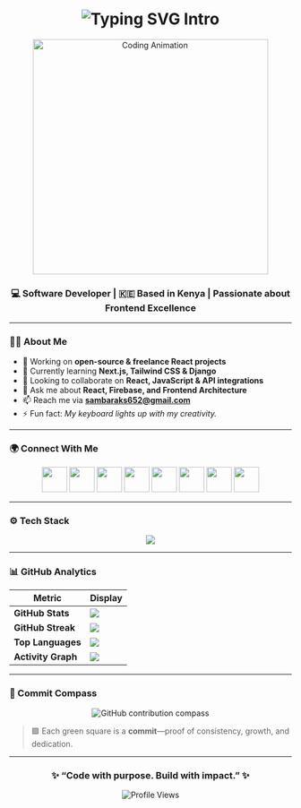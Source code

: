 
<h1 align="center">
  <img src="https://readme-typing-svg.herokuapp.com?font=Fira+Code&weight=600&size=36&duration=3000&pause=500&color=00FFBF&center=true&vCenter=true&width=600&lines=👋+Hi,+I'm+Samuel+Baraka;Software+Engineer+%7C+React+Developer;Building+Impactful+Digital+Experiences." alt="Typing SVG Intro" />
</h1>

<div align="center">
  <img src="https://i.pinimg.com/originals/f1/e7/34/f1e734f9cade86fe737a9aa404ad5677.gif" width="420" alt="Coding Animation"/>
</div>

<h3 align="center">💻 Software Developer | 🇰🇪 Based in Kenya | Passionate about Frontend Excellence</h3>

---

### 👨‍💻 About Me

- 🔭 Working on **open-source & freelance React projects**
- 🌱 Currently learning **Next.js, Tailwind CSS & Django**
- 👯 Looking to collaborate on **React, JavaScript & API integrations**
- 💬 Ask me about **React, Firebase, and Frontend Architecture**
- 📫 Reach me via **sambaraks652@gmail.com**
- ⚡ Fun fact: *My keyboard lights up with my creativity.*

---

### 🌍 Connect With Me

<p align="center">
  <a href="https://dev.to/unpluggedalpha" target="_blank"><img src="https://skillicons.dev/icons?i=devto" width="45"/></a>
  <a href="https://twitter.com/the_samdev652" target="_blank"><img src="https://skillicons.dev/icons?i=twitter" width="45"/></a>
  <a href="https://stackoverflow.com/users/24487987/sam-dev652" target="_blank"><img src="https://skillicons.dev/icons?i=stackoverflow" width="45"/></a>
  <a href="https://www.kaggle.com/barakaandrew" target="_blank"><img src="https://skillicons.dev/icons?i=kaggle" width="45"/></a>
  <a href="https://instagram.com/smart_contract_wizard" target="_blank"><img src="https://skillicons.dev/icons?i=instagram" width="45"/></a>
  <a href="https://leetcode.com/u/simplesam/" target="_blank"><img src="https://skillicons.dev/icons?i=leetcode" width="45"/></a>
  <a href="https://discord.gg/baraka_652" target="_blank"><img src="https://skillicons.dev/icons?i=discord" width="45"/></a>
  <a href="https://github.com/samdev652" target="_blank"><img src="https://skillicons.dev/icons?i=github" width="45"/></a>
</p>

---

### ⚙️ Tech Stack

<p align="center">
  <img src="https://skillicons.dev/icons?i=html,css,js,ts,react,nextjs,tailwind,python,django,mongodb,mysql,firebase,git,linux,figma,postman,aws" />
</p>

---

### 📊 GitHub Analytics

| Metric | Display |
|--------|---------|
| **GitHub Stats** | <img src="https://github-readme-stats.vercel.app/api?username=samdev652&show_icons=true&theme=tokyonight&hide_border=true" /> |
| **GitHub Streak** | <img src="https://github-readme-streak-stats.herokuapp.com?user=samdev652&theme=tokyonight&hide_border=true" /> |
| **Top Languages** | <img src="https://github-readme-stats.vercel.app/api/top-langs/?username=samdev652&layout=compact&theme=tokyonight&hide_border=true" /> |
| **Activity Graph** | <img src="https://github-readme-activity-graph.vercel.app/graph?username=samdev652&theme=react-dark&hide_border=true" /> |

---

### 🧭 Commit Compass

<!-- Contribution compass / snake — uses raw.githubusercontent.com so it renders -->
<p align="center">
  <picture>
    <!-- dark-mode variant -->
    <source media="(prefers-color-scheme: dark)" srcset="https://raw.githubusercontent.com/YOUR_USERNAME/YOUR_REPO/output/github-contribution-grid-snake-dark.svg" />
    <!-- light-mode / fallback -->
    <img alt="GitHub contribution compass" src="https://raw.githubusercontent.com/YOUR_USERNAME/YOUR_REPO/output/github-contribution-grid-snake.svg" />
  </picture>
</p>


> 🟩 Each green square is a **commit**—proof of consistency, growth, and dedication.

---

<h3 align="center">✨ “Code with purpose. Build with impact.” ✨</h3>

<p align="center">
  <img src="https://komarev.com/ghpvc/?username=samdev652&label=Profile+Views&color=00FFBF&style=for-the-badge" alt="Profile Views" />
</p>
